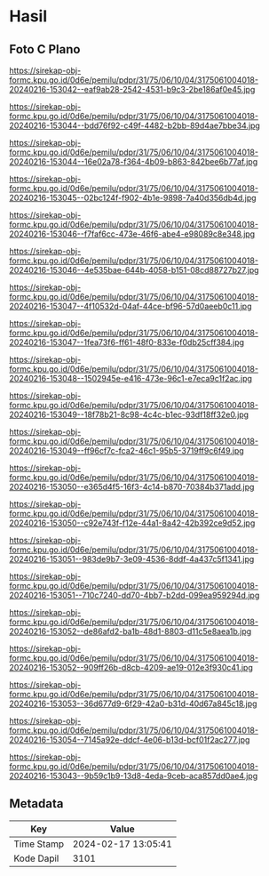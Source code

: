 # Hasil

## Foto C Plano

https://sirekap-obj-formc.kpu.go.id/0d6e/pemilu/pdpr/31/75/06/10/04/3175061004018-20240216-153042--eaf9ab28-2542-4531-b9c3-2be186af0e45.jpg

https://sirekap-obj-formc.kpu.go.id/0d6e/pemilu/pdpr/31/75/06/10/04/3175061004018-20240216-153044--bdd76f92-c49f-4482-b2bb-89d4ae7bbe34.jpg

https://sirekap-obj-formc.kpu.go.id/0d6e/pemilu/pdpr/31/75/06/10/04/3175061004018-20240216-153044--16e02a78-f364-4b09-b863-842bee6b77af.jpg

https://sirekap-obj-formc.kpu.go.id/0d6e/pemilu/pdpr/31/75/06/10/04/3175061004018-20240216-153045--02bc124f-f902-4b1e-9898-7a40d356db4d.jpg

https://sirekap-obj-formc.kpu.go.id/0d6e/pemilu/pdpr/31/75/06/10/04/3175061004018-20240216-153046--f7faf6cc-473e-46f6-abe4-e98089c8e348.jpg

https://sirekap-obj-formc.kpu.go.id/0d6e/pemilu/pdpr/31/75/06/10/04/3175061004018-20240216-153046--4e535bae-644b-4058-b151-08cd88727b27.jpg

https://sirekap-obj-formc.kpu.go.id/0d6e/pemilu/pdpr/31/75/06/10/04/3175061004018-20240216-153047--4f10532d-04af-44ce-bf96-57d0aeeb0c11.jpg

https://sirekap-obj-formc.kpu.go.id/0d6e/pemilu/pdpr/31/75/06/10/04/3175061004018-20240216-153047--1fea73f6-ff61-48f0-833e-f0db25cff384.jpg

https://sirekap-obj-formc.kpu.go.id/0d6e/pemilu/pdpr/31/75/06/10/04/3175061004018-20240216-153048--1502945e-e416-473e-96c1-e7eca9c1f2ac.jpg

https://sirekap-obj-formc.kpu.go.id/0d6e/pemilu/pdpr/31/75/06/10/04/3175061004018-20240216-153049--18f78b21-8c98-4c4c-b1ec-93df18ff32e0.jpg

https://sirekap-obj-formc.kpu.go.id/0d6e/pemilu/pdpr/31/75/06/10/04/3175061004018-20240216-153049--ff96cf7c-fca2-46c1-95b5-3719ff9c6f49.jpg

https://sirekap-obj-formc.kpu.go.id/0d6e/pemilu/pdpr/31/75/06/10/04/3175061004018-20240216-153050--e365d4f5-16f3-4c14-b870-70384b371add.jpg

https://sirekap-obj-formc.kpu.go.id/0d6e/pemilu/pdpr/31/75/06/10/04/3175061004018-20240216-153050--c92e743f-f12e-44a1-8a42-42b392ce9d52.jpg

https://sirekap-obj-formc.kpu.go.id/0d6e/pemilu/pdpr/31/75/06/10/04/3175061004018-20240216-153051--983de9b7-3e09-4536-8ddf-4a437c5f1341.jpg

https://sirekap-obj-formc.kpu.go.id/0d6e/pemilu/pdpr/31/75/06/10/04/3175061004018-20240216-153051--710c7240-dd70-4bb7-b2dd-099ea959294d.jpg

https://sirekap-obj-formc.kpu.go.id/0d6e/pemilu/pdpr/31/75/06/10/04/3175061004018-20240216-153052--de86afd2-ba1b-48d1-8803-d11c5e8aea1b.jpg

https://sirekap-obj-formc.kpu.go.id/0d6e/pemilu/pdpr/31/75/06/10/04/3175061004018-20240216-153052--909ff26b-d8cb-4209-ae19-012e3f930c41.jpg

https://sirekap-obj-formc.kpu.go.id/0d6e/pemilu/pdpr/31/75/06/10/04/3175061004018-20240216-153053--36d677d9-6f29-42a0-b31d-40d67a845c18.jpg

https://sirekap-obj-formc.kpu.go.id/0d6e/pemilu/pdpr/31/75/06/10/04/3175061004018-20240216-153054--7145a92e-ddcf-4e06-b13d-bcf01f2ac277.jpg

https://sirekap-obj-formc.kpu.go.id/0d6e/pemilu/pdpr/31/75/06/10/04/3175061004018-20240216-153043--9b59c1b9-13d8-4eda-9ceb-aca857dd0ae4.jpg


## Metadata

| Key        | Value               |
| ---------- | ------------------- |
| Time Stamp | 2024-02-17 13:05:41 |
| Kode Dapil | 3101                |



